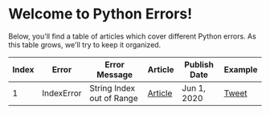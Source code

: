 # Welcome to Python Errors!

Below, you'll find a table of articles which cover different Python errors. As this table grows, we'll try to keep it organized.

| Index | Error      | Error Message             | Article      | Publish Date | Example    |
|-------|------------|---------------------------|--------------|--------------|------------|
| 1     | IndexError | String Index out of Range | [Article][1] | Jun 1, 2020  | [Tweet][2] |

[1]: https://therenegadecoder.com/code/index-error-string-index-out-of-range/
[2]: https://twitter.com/RenegadeCoder94/status/1258623687038840839?s=20
